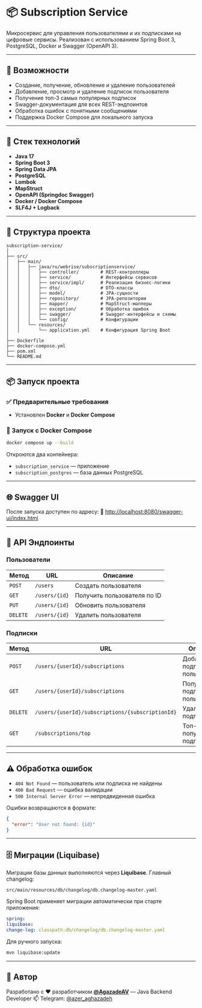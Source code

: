 # 📦 Subscription Service

Микросервис для управления пользователями и их подписками на цифровые сервисы. Реализован с использованием Spring Boot 3, PostgreSQL, Docker и Swagger (OpenAPI 3).

---

## 🚀 Возможности

* Создание, получение, обновление и удаление пользователей
* Добавление, просмотр и удаление подписок пользователя
* Получение топ-3 самых популярных подписок
* Swagger-документация для всех REST-эндпоинтов
* Обработка ошибок с понятными сообщениями
* Поддержка Docker Compose для локального запуска

---

## 🧱 Стек технологий

* **Java 17**
* **Spring Boot 3**
* **Spring Data JPA**
* **PostgreSQL**
* **Lombok**
* **MapStruct**
* **OpenAPI (Springdoc Swagger)**
* **Docker / Docker Compose**
* **SLF4J + Logback**

---

## 📂 Структура проекта

```
subscription-service/
│
├── src/
│   ├── main/
│   │   ├── java/ru/webrise/subscriptionservice/
│   │   │   ├── controller/        # REST-контроллеры
│   │   │   ├── service/           # Интерфейсы сервисов
│   │   │   ├── service/impl/      # Реализация бизнес-логики
│   │   │   ├── dto/               # DTO-классы
│   │   │   ├── model/             # JPA-сущности
│   │   │   ├── repository/        # JPA-репозитории
│   │   │   ├── mapper/            # MapStruct-мапперы
│   │   │   ├── exception/         # Обработка ошибок
│   │   │   ├── swagger/           # Swagger-интерфейсы и схемы
│   │   │   └── config/            # Конфигурации
│   │   └── resources/
│   │       └── application.yml    # Конфигурация Spring Boot
│
├── Dockerfile
├── docker-compose.yml
├── pom.xml
└── README.md
```

---

## 📦 Запуск проекта

### ✅ Предварительные требования

* Установлен **Docker** и **Docker Compose**

### 🐳 Запуск с Docker Compose

```bash
docker compose up --build
```

Откроются два контейнера:

* `subscription_service` — приложение
* `subscription_postgres` — база данных PostgreSQL

---

## 🌐 Swagger UI

После запуска доступен по адресу:
📎 [http://localhost:8080/swagger-ui/index.html](http://localhost:8080/swagger-ui/index.html)

---

## 📘 API Эндпоинты

### Пользователи

| Метод    | URL           | Описание                    |
| -------- | ------------- | --------------------------- |
| `POST`   | `/users`      | Создать пользователя        |
| `GET`    | `/users/{id}` | Получить пользователя по ID |
| `PUT`    | `/users/{id}` | Обновить пользователя       |
| `DELETE` | `/users/{id}` | Удалить пользователя        |

### Подписки

| Метод    | URL                                              | Описание                        |
| -------- | ------------------------------------------------ | ------------------------------- |
| `POST`   | `/users/{userId}/subscriptions`                  | Добавить подписку пользователю  |
| `GET`    | `/users/{userId}/subscriptions`                  | Получить подписки пользователя  |
| `DELETE` | `/users/{userId}/subscriptions/{subscriptionId}` | Удалить подписку                |
| `GET`    | `/subscriptions/top`                             | Топ-3 самых популярных подписки |

---

## ⚠️ Обработка ошибок

* `404 Not Found` — пользователь или подписка не найдены
* `400 Bad Request` — ошибка валидации
* `500 Internal Server Error` — непредвиденная ошибка

Ошибки возвращаются в формате:

```json
{
  "error": "User not found: {id}"
}
```

---

## 🗄️ Миграции (Liquibase)

Миграции базы данных выполняются через **Liquibase**. Главный changelog:

```
src/main/resources/db/changelog/db.changelog-master.yaml
```

Spring Boot применяет миграции автоматически при старте приложения:

```yaml
spring:
liquibase:
change-log: classpath:db/changelog/db.changelog-master.yaml
```

Для ручного запуска:

```bash
mvn liquibase:update
```

---

## 👤 Автор

Разработано с ❤️ разработчиком [**@AgazadeAV**](https://github.com/AgazadeAV) — Java Backend Developer
📫 Telegram: [@azer\_aghazadeh](https://t.me/azer_aghazadeh)